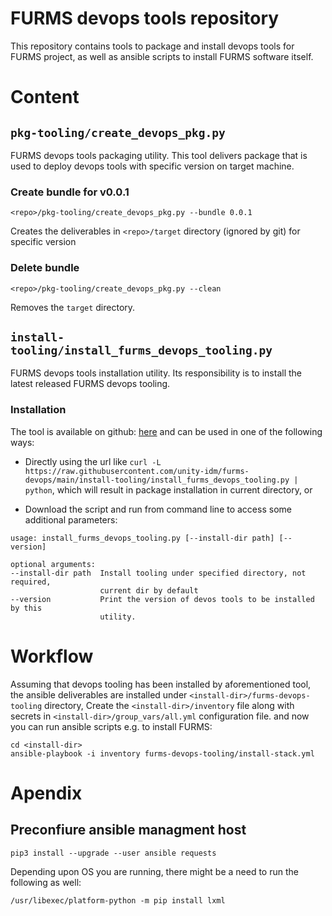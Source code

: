 # FURMS devops tools repository
This repository contains tools to package and install devops tools for FURMS project, as well as ansible scripts to install FURMS software itself.

# Content

## `pkg-tooling/create_devops_pkg.py`
FURMS devops tools packaging utility. This tool delivers package that is used to deploy devops tools with specific version on target machine.

### Create bundle for v0.0.1
    <repo>/pkg-tooling/create_devops_pkg.py --bundle 0.0.1
Creates the deliverables in `<repo>/target` directory (ignored by git) for specific version

### Delete bundle
    <repo>/pkg-tooling/create_devops_pkg.py --clean
Removes the `target` directory.


## `install-tooling/install_furms_devops_tooling.py`
FURMS devops tools installation utility. Its responsibility is to install the latest released FURMS devops tooling.

### Installation
The tool is available on github: [here](https://raw.githubusercontent.com/unity-idm/furms-devops/main/install-tooling/install_furms_devops_tooling.py) and can be used in one of the following ways:

* Directly using the url like `curl -L https://raw.githubusercontent.com/unity-idm/furms-devops/main/install-tooling/install_furms_devops_tooling.py | python`, which will result in
package installation in current directory, or

* Download the script and run from command line to access some additional parameters:

```
usage: install_furms_devops_tooling.py [--install-dir path] [--version]

optional arguments:
--install-dir path  Install tooling under specified directory, not required,
                    current dir by default
--version           Print the version of devos tools to be installed by this
                    utility.
```

# Workflow
Assuming that devops tooling has been installed by aforementioned tool, the ansible deliverables are installed under `<install-dir>/furms-devops-tooling` directory,
Create the `<install-dir>/inventory` file along with secrets in `<install-dir>/group_vars/all.yml` configuration file. 
and now you can run ansible scripts e.g. to install FURMS:
```
cd <install-dir>
ansible-playbook -i inventory furms-devops-tooling/install-stack.yml 
```


# Apendix
## Preconfiure ansible managment host
```
pip3 install --upgrade --user ansible requests
```
Depending upon OS you are running, there might be a need to run the following as well:
```
/usr/libexec/platform-python -m pip install lxml
```